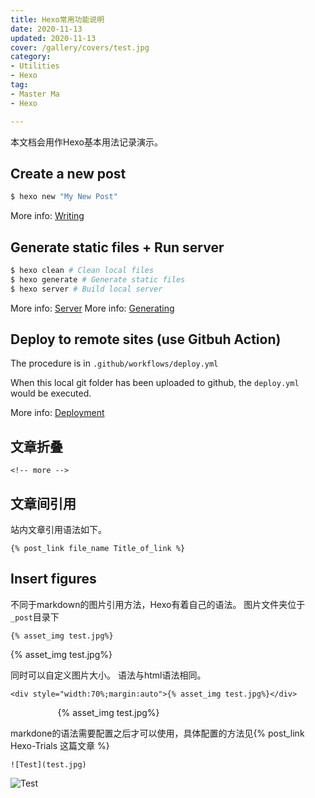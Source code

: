 ```yaml
---
title: Hexo常用功能说明
date: 2020-11-13
updated: 2020-11-13 
cover: /gallery/covers/test.jpg
category: 
- Utilities
- Hexo
tag: 
- Master Ma
- Hexo

---
```


本文档会用作Hexo基本用法记录演示。

<!-- more -->

## Create a new post

``` bash
$ hexo new "My New Post"
```

More info: [Writing](https://hexo.io/docs/writing.html)

## Generate static files + Run server

``` bash
$ hexo clean # Clean local files
$ hexo generate # Generate static files
$ hexo server # Build local server
```

More info: [Server](https://hexo.io/docs/server.html)
More info: [Generating](https://hexo.io/docs/generating.html)

## Deploy to remote sites (use Gitbuh Action)

The procedure is in `.github/workflows/deploy.yml`

When this local git folder has been uploaded to github, the `deploy.yml` would be executed.

More info: [Deployment](https://hexo.io/docs/one-command-deployment.html)

## 文章折叠

```
<!-- more -->
```

## 文章间引用

站内文章引用语法如下。

```
{% post_link file_name Title_of_link %}
```

## Insert figures

不同于markdown的图片引用方法，Hexo有着自己的语法。
图片文件夹位于`_post`目录下

```
{% asset_img test.jpg%}
```
{% asset_img test.jpg%}

同时可以自定义图片大小。
语法与html语法相同。

```
<div style="width:70%;margin:auto">{% asset_img test.jpg%}</div>
```
<div style="width:70%;margin:auto">{% asset_img test.jpg%}</div>

markdone的语法需要配置之后才可以使用，具体配置的方法见{% post_link Hexo-Trials 这篇文章 %}
```
![Test](test.jpg)
```

![Test](test.jpg)

